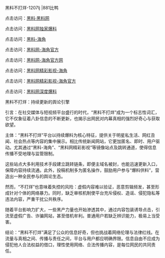 黑料不打烊-1207lj |881比鸭

点击访问：<a href="https://heiliaolvzlu3.pages.dev">黑料·黑料网</a>

点击访问：<a href="https://heiliaoyvnrda.pages.dev">黑料网独家爆料</a>

点击访问：<a href="https://heiliaoryrhyu.pages.dev">黑料-海角</a>

点击访问：<a href="https://heiliaotlyq53.pages.dev">黑料网-海角官方</a>

点击访问：<a href="https://heiliao9wsbg3.pages.dev">黑料网-海角官方网</a>

点击访问：<a href="https://heiliaoxfe5rb.pages.dev">黑料网精彩影视-海角</a>

点击访问：<a href="https://heiliao5s28gk.pages.dev">黑料网精彩影视-海角官方</a>

点击访问：<a href="https://heiliaoubleqx.pages.dev">黑料网深度爆料</a>

黑料不打烊：持续更新的舆论引擎

引言：在社交媒体与短视频平台盛行的时代，“黑料不打烊”成为一个标志性词汇，它不仅象征着八卦信息的不断更新，也揭示出网民对内幕真相的强烈好奇心与获取欲望。

主体：“黑料不打烊”平台以持续爆料为核心特征，提供关于明星私生活、网红丑闻、社会热点等内容的集中展示。相比传统新闻网站，它更加匿名、即时、用户驱动。尤其通过“黑料-海角”、“黑料网精彩影视”等镜像站点及跳转通道，使得信息传播不受地理与监管限制。

这些站点大多利用技术手段建立跳转链条，即便主域名被封，也能迅速更新入口，保障内容持续流通。此外，投稿机制多为匿名操作，鼓励用户参与“爆料供料”，营造出一种全民参与的舆论生态。

然而，“不打烊”也意味着失控的风险：虚假内容难以验证，恶意剪辑频发，甚至形成针对个体的网络暴力。同时，缺乏审核机制使平台充斥侵权、造谣、侵犯隐私等违法内容，严重干扰公共秩序。

随着平台影响力扩大，一些黑产力量也开始渗透其中，通过内容包装诱导点击，引流至虚假广告、诈骗网站，甚至借机牟利。普通用户若缺乏辨识能力，极易上当受害。

结论：“黑料不打烊”满足了公众的信息好奇，但也挑战着网络伦理与法律红线。在流量与真相之间、传播与责任之间，平台与用户都应明确界限。信息自由不应成为侵犯他人合法权益的借口，理性使用网络、合法传播内容，是每位网民的共同责任。
